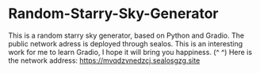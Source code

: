 # Random-Starry-Sky-Generator
This is a random starry sky generator, based on Python and Gradio. The public network adress is deployed through sealos. This is an interesting work for me to learn Gradio, I hope it will bring you happiness. (^ ^) Here is the network address: https://mvqdzvnedzcj.sealosgzg.site
